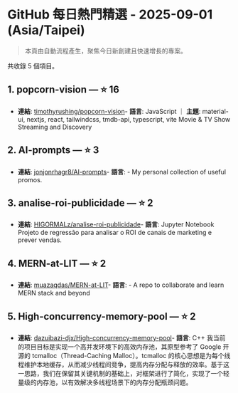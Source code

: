 # GitHub 每日熱門精選 - 2025-09-01 (Asia/Taipei)

> 本頁由自動流程產生，聚焦今日新創建且快速增長的專案。

共收錄 5 個項目。

## 1. popcorn-vision — ⭐ 16

- **連結**: [timothyrushing/popcorn-vision](https://github.com/timothyrushing/popcorn-vision)- **語言**: JavaScript ｜ **主題**: material-ui, nextjs, react, tailwindcss, tmdb-api, typescript, vite
Movie & TV Show Streaming and Discovery

## 2. AI-prompts — ⭐ 3

- **連結**: [jonjonrhagr8/AI-prompts](https://github.com/jonjonrhagr8/AI-prompts)- **語言**: -
My personal collection of useful promos.

## 3. analise-roi-publicidade — ⭐ 2

- **連結**: [HIGORMALz/analise-roi-publicidade](https://github.com/HIGORMALz/analise-roi-publicidade)- **語言**: Jupyter Notebook
Projeto de regressão para analisar o ROI de canais de marketing e prever vendas.

## 4. MERN-at-LIT — ⭐ 2

- **連結**: [muazaqdas/MERN-at-LIT](https://github.com/muazaqdas/MERN-at-LIT)- **語言**: -
A repo to collaborate and learn MERN stack and beyond

## 5. High-concurrency-memory-pool — ⭐ 2

- **連結**: [dazuibazi-djx/High-concurrency-memory-pool](https://github.com/dazuibazi-djx/High-concurrency-memory-pool)- **語言**: C++
我当前的项目目标是实现一个高并发环境下的高效内存池，其原型参考了 Google 开源的 tcmalloc（Thread-Caching Malloc）。tcmalloc 的核心思想是为每个线程维护本地缓存，从而减少线程间竞争，提高内存分配与释放的效率。基于这一思路，我们在保留其关键机制的基础上，对框架进行了简化，实现了一个轻量级的内存池，以有效解决多线程场景下的内存分配瓶颈问题。


